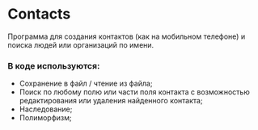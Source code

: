 # Contacts

Программа для создания контактов (как на мобильном телефоне) и поиска людей или организаций по имени.

### В коде используются:
- Сохранение в файл / чтение из файла;
- Поиск по любому полю или части поля контакта с возможностью редактирования или удаления найденного контакта;
- Наследование;
- Полиморфизм;

